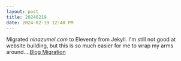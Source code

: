 ```yaml
---
layout: post
title: 20240219
date: 2024-02-19 12:40 PM
---
```

Migrated *ninazumel.com* to Eleventy from Jekyll. I'm still not good at website building, but this is so much easier for me to wrap my arms around....[Blog Migration](https://ninazumel.com/blog/2024-02-19-new-blogging-framework/)